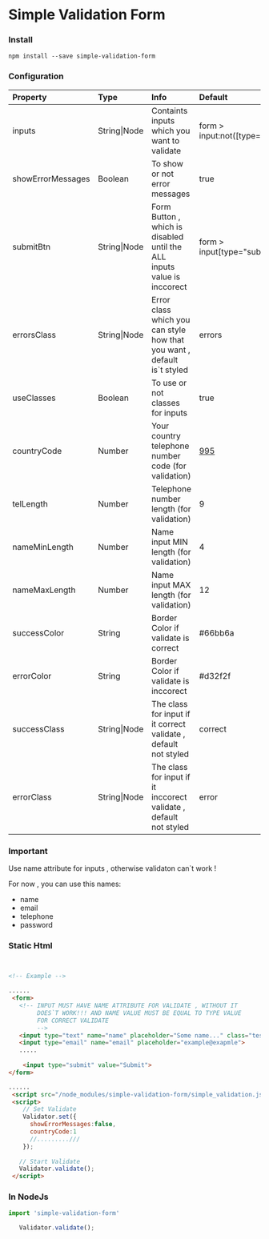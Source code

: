 # Simple Validation Form 


### Install 

`npm install --save simple-validation-form`

### Configuration

|Property|Type|Info|Default|
|:---|:---|:---|:---|
|inputs|String\|Node|Containts inputs which you want to validate|form > input:not([type="submit"])
|showErrorMessages|Boolean|To show or not error messages|true
|submitBtn|String\|Node|Form Button , which is disabled until the ALL inputs value is inccorect|form > input[type="submit"]
|errorsClass|String\|Node|Error class which you can style how that you want , default is`t  styled |errors
|useClasses|Boolean|To use or not classes for inputs|true 
|countryCode|Number|Your country telephone number code (for validation)|[995](https://countrycode.org/)
|telLength|Number|Telephone number length (for validation)|9
|nameMinLength|Number|Name input MIN length (for validation)|4
|nameMaxLength|Number|Name input MAX length (for validation)|12
|successColor|String|Border Color if validate is correct|#66bb6a
|errorColor|String|Border Color if validate is inccorect|#d32f2f
|successClass|String\|Node|The class for input if it correct validate , default not styled|correct
|errorClass|String\|Node|The class for input if  it inccorect validate , default not styled|error

### Important
Use name attribute for inputs , otherwise validaton can`t work !

For now  , you can use this names:
- name
- email 
- telephone 
- password 

### Static Html 


```html


<!-- Example -->

......
 <form>
   <!-- INPUT MUST HAVE NAME ATTRIBUTE FOR VALIDATE , WITHOUT IT 
        DOES`T WORK!!! AND NAME VALUE MUST BE EQUAL TO TYPE VALUE
        FOR CORRECT VALIDATE
        -->
   <input type="text" name="name" placeholder="Some name..." class="test">
   <input type="email" name="email" placeholder="example@exapmle">
   .....
  
    <input type="submit" value="Submit">
</form>

......
 <script src="/node_modules/simple-validation-form/simple_validation.js"></script>
 <script>
    // Set Validate 
    Validator.set({
      showErrorMessages:false,
      countryCode:1
      //.........///
    });
    
   // Start Validate 
   Validator.validate();
 </script>

```
### In NodeJs 
```js
import 'simple-validation-form'

   Validator.validate();
```
